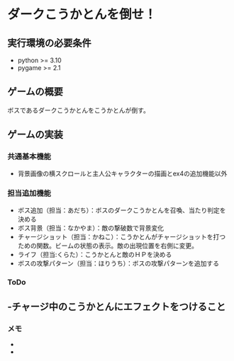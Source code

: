 # ダークこうかとんを倒せ！

## 実行環境の必要条件
* python >= 3.10
* pygame >= 2.1

## ゲームの概要
ボスであるダークこうかとんをこうかとんが倒す。

## ゲームの実装
### 共通基本機能
* 背景画像の横スクロールと主人公キャラクターの描画とex4の追加機能以外

### 担当追加機能
* ボス追加（担当：あだち）：ボスのダークこうかとんを召喚、当たり判定を決める
* ボス背景（担当：なかやま）：敵の撃破数で背景変化
* チャージショット（担当：かねこ）：こうかとんがチャージショットを打つための関数。ビームの状態の表示。敵の出現位置を右側に変更。
* ライフ（担当:くらた）：こうかとんと敵のＨＰを決める
* ボスの攻撃パターン（担当：ほりうち）：ボスの攻撃パターンを追加する

### ToDo
-チャージ中のこうかとんにエフェクトをつけること 
-

### メモ
* 
* 
